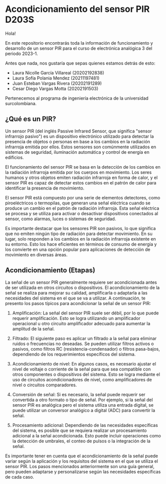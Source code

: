 # **Acondicionamiento del sensor PIR D203S**

Hola!

En este repositorio encontrarás toda la información de funcionamiento y desarrollo de un sensor PIR
para el curso de electrónica analógica 3 del periodo 2023-1.

Antes que nada, nos gustaría que sepas quienes estamos detrás de esto:

  - Laura Nicolle García Villareal (20202192838)
  - Laura Sofía Polania Mendez (20211197481)
  - Juan Esteban Vargas Rivera (20202191289)
  - Cesar Diego Vargas Motta (20202191503)

Pertenecemos al programa de ingeniería electrónica de la universidad surcolombiana.

## **¿Qué es un PIR?**

Un sensor PIR (del inglés Passive Infrared Sensor, que significa "sensor infrarrojo pasivo") es un dispositivo electrónico utilizado para detectar la presencia de objetos o personas en base a los cambios en la radiación infrarroja emitida por ellos. Estos sensores son comúnmente utilizados en sistemas de seguridad, iluminación automática y control de energía en edificios.

El funcionamiento del sensor PIR se basa en la detección de los cambios en la radiación infrarroja emitida por los cuerpos en movimiento. Los seres humanos y otros objetos emiten radiación infrarroja en forma de calor, y el sensor PIR es capaz de detectar estos cambios en el patrón de calor para identificar la presencia de movimiento.

El sensor PIR está compuesto por una serie de elementos detectores, como piroeléctricos o termopilas, que generan una señal eléctrica cuando se produce un cambio en el patrón de radiación infrarroja. Esta señal eléctrica se procesa y se utiliza para activar o desactivar dispositivos conectados al sensor, como alarmas, luces o sistemas de seguridad.

Es importante destacar que los sensores PIR son pasivos, lo que significa que no emiten ningún tipo de radiación para detectar movimiento. En su lugar, solo responden a los cambios en la radiación infrarroja existente en su entorno. Esto los hace eficientes en términos de consumo de energía y los convierte en una opción popular para aplicaciones de detección de movimiento en diversas áreas.

## **Acondicionamiento (Etapas)**

La señal de un sensor PIR generalmente requiere ser acondicionada antes de ser utilizada en otros circuitos o dispositivos. El acondicionamiento de la señal se realiza para mejorar su calidad, amplificarla o adaptarla a las necesidades del sistema en el que se va a utilizar. A continuación, te presento los pasos típicos para acondicionar la señal de un sensor PIR:

  1. Amplificación: La señal del sensor PIR suele ser débil, por lo que puede requerir amplificación. Esto se logra utilizando un amplificador operacional u otro circuito amplificador adecuado para aumentar la amplitud de la señal.

  2. Filtrado: El siguiente paso es aplicar un filtrado a la señal para eliminar ruidos o frecuencias no deseadas. Se pueden utilizar filtros activos o pasivos, como filtros RC (resistencia-condensador) o filtros pasa-bajos, dependiendo de los requerimientos específicos del sistema.

  3. Acondicionamiento de nivel: En algunos casos, es necesario ajustar el nivel de voltaje o corriente de la señal para que sea compatible con otros componentes o dispositivos del sistema. Esto se logra mediante el uso de circuitos acondicionadores de nivel, como amplificadores de nivel o circuitos comparadores.

  4. Conversión de señal: Si es necesario, la señal puede requerir ser convertida a otro formato o tipo de señal. Por ejemplo, si la señal del sensor PIR es analógica pero el sistema utiliza una entrada digital, se puede utilizar un conversor analógico a digital (ADC) para convertir la señal.

  5. Procesamiento adicional: Dependiendo de las necesidades específicas del sistema, es posible que se requiera realizar un procesamiento adicional a la señal acondicionada. Esto puede incluir operaciones como la detección de umbrales, el conteo de pulsos o la integración de la señal.

Es importante tener en cuenta que el acondicionamiento de la señal puede variar según la aplicación y los requisitos del sistema en el que se utiliza el sensor PIR. Los pasos mencionados anteriormente son una guía general, pero pueden adaptarse y personalizarse según las necesidades específicas de cada caso.





